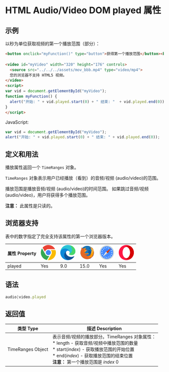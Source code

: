 HTML Audio/Video DOM played 属性
===

## 示例

以秒为单位获取视频的第一个播放范围（部分）：

```html idoc:preview:iframe
<button onclick="myFunction()" type="button">获得第一个播放范围</button><br> 

<video id="myVideo" width="320" height="176" controls>
  <source src="../../../assets/mov_bbb.mp4" type="video/mp4">
  您的浏览器不支持 HTML5 视频。
</video>
<script>
var vid = document.getElementById("myVideo");
function myFunction() { 
  alert("开始: " + vid.played.start(0) + " 结束: "  + vid.played.end(0));
} 
</script>
```

JavaScript:

```js
var vid = document.getElementById("myVideo");
alert("开始: " + vid.played.start(0) + " 结束: " + vid.played.end(0));
```

## 定义和用法

播放属性返回一个 `TimeRanges` 对象。

`TimeRanges` 对象表示用户已经播放（看到）的音频/视频 (audio/video)的范围。

播放范围是播放音频/视频 (audio/video)的时间范围。 如果跳过音频/视频 (audio/video)，用户将获得多个播放范围。

**注意：** 此属性是只读的。

## 浏览器支持

表中的数字指定了完全支持该属性的第一个浏览器版本。

| 属性 Property | ![chrome][1] | ![edge][2] | ![firefox][3] | ![safari][4] | ![opera][5] |
| -------- | --- | --- | --- | --- | --- |
| played   | Yes | 9.0 | 15.0 | Yes | Yes |
<!--rehype:style=width: 100%; display: inline-table;-->

## 语法

```js
audio|video.played
```

## 返回值

| 类型 Type | 描述 Description |
| -------- | -------- |
| TimeRanges Object | 表示音频/视频的播放部分。TimeRanges 对象属性：<br>* length - 获取音频/视频中播放范围的数量 <br>* start(*index*) - 获取播放范围的开始位置 <br>* end(*index*) - 获取播放范围的结束位置<br>**注意：** 第一个播放范围是 *index* 0|
<!--rehype:style=width: 100%; display: inline-table;-->

[1]: ../../../assets/chrome.svg
[2]: ../../../assets/edge.svg
[3]: ../../../assets/firefox.svg
[4]: ../../../assets/safari.svg
[5]: ../../../assets/opera.svg


